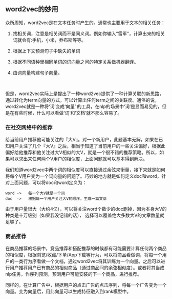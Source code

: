 ## word2vec的妙用

众所周知，word2vec是在文本任务时产生的。通常也主要用于文本的相关任务：

1. 找相关词，注意是相关词而不是同义词。例如你输入”雷军”，计算出来的相关词就会有:手机，小米，乔布斯等等。

2. 根据上下文预测句子中缺失的单词

3. 根据不同语种里相同单词的词向量之间的特定关系做机器翻译。

4. 由词向量构建句子向量。

  ​

但是，word2vec实际上是提出了一种word2vec提供了一种计算关联的新思路，通过转化为term向量的方式，可以计算出任何term之间的关联度。通俗的说，word2vec就是一种将‘词’变成‘向量’ 的工具，在nlp的场景中‘词’是显而易见的，但是在有些时候，什么可以看做‘词’和‘文档’就不那么容易了。

### 在社交网络中的推荐

给当前用户推荐他可能关注的『大V』。对一个新用户，此题基本无解，如果在已知用户关注了几个『大V』之后，相当于知道了当前用户的一些关注偏好，根据此偏好给他推荐和他关注过大V相似的大V，就是一个很不错的推荐策略。所以，如果可以求出来任何两个V用户的相似度，上面问题就可以基本得到解决。

我们知道word2vec中两个词的相似度可以直接通过余弦来衡量，接下来就是如何将每个V用户变为一个词向量的问题了。巧妙的地方就是如何定义doc和word，针对上面问题，可以将doc和word定义为：

```
word ->   每一个大V就是一个词
doc  ->   根据每一个用户关注大V的顺序，生成一篇文章
```

由于用户量很大（大约4亿），可以将关注word个数少的doc删掉，因为本身大V的种类是十万级别（如果我没记错的话）， 选择可以覆盖绝大多数大V的文章数量就足够了。

### 商品推荐

在商品推荐的场景中，竞品推荐和搭配推荐的时候都有可能需要计算任何两个商品的相似度，根据浏览/收藏/下单/App下载等行为，可以将商品看做词，将每一个用户的一类行为序看做一个文档，通过word2vec将其训练为一个向量。之后可以进行用户推荐用户已有商品的相似商品（通过商品间的余弦相似度）。或者将其当成nlp任务，作序列预测，预测用户可能安装的下一个商品，进行推荐。

同样的，在计算广告中，根据用户的点击广告的点击序列，将每一个广告变为一个向量。变为向量后，用此向量可以生成特征融入到rank模型中。

